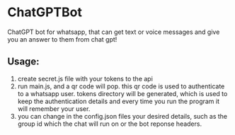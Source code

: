 # ChatGPTBot
ChatGPT bot for whatsapp, that can get text or voice messages and give you an answer to them from chat gpt!

## Usage:

1. create secret.js file with your tokens to the api
2. run main.js, and a qr code will pop. this qr code is used to authenticate to a whatsapp user. tokens directory will be generated, which is used to keep the authentication details and every time you run the program it will remember your user.
3. you can change in the config.json files your desired details, such as the group id which the chat will run on or the bot reponse headers.
